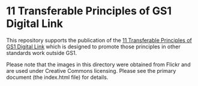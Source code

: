 # 11 Transferable Principles of GS1 Digital Link
This repository supports the publication of the [11 Transferable Principles of GS1 Digital Link](https://gs1.github.io/DigitalLinkDocs/principles/) which is designed to promote those principles in other standards work outside GS1.

Please note that the images in this directory were obtained from Flickr and are used under Creative Commons licensing. Please see the primary document (the index.html file) for details.
